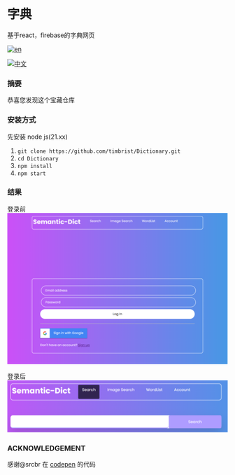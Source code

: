 # 字典
基于react，firebase的字典网页 

[![en](https://img.shields.io/badge/lang-en-blue.svg)](https://github.com/timbrist/Dictionary/README.md)

[![中文](https://img.shields.io/badge/lang-中文-red.svg)](https://github.com/timbrist/Dictionary/blob/main/README.cn.md)

### 摘要
恭喜您发现这个宝藏仓库


### 安装方式
先安装 node js(21.xx)
1. `git clone https://github.com/timbrist/Dictionary.git`
2. `cd Dictionary`
3. `npm install`
4. `npm start`

### 结果  
登录前
![INPUT](https://github.com/timbrist/dictionary/blob/main/images/beforelogin.png)
  
登录后
![OUTPUT](https://github.com/timbrist/dictionary/blob/main/images/afterlogin.png)


### ACKNOWLEDGEMENT
感谢@srcbr 在 [codepen](https://codepen.io/srcbr/pen/eYxYzRM) 的代码